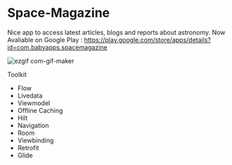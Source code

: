 # Space-Magazine
Nice app to access latest  articles, blogs and reports about astronomy.
Now Avaliable on Google Play : https://play.google.com/store/apps/details?id=com.babyapps.spacemagazine

![ezgif com-gif-maker](https://user-images.githubusercontent.com/78986854/137545874-858c1748-110a-4025-af03-10a6983ea62b.gif)


Toolkit
  - Flow
  - Livedata
  - Viewmodel
  - Offline Caching
  - Hilt
  - Navigation
  - Room
  - Viewbinding
  - Retrofit
  - Glide
